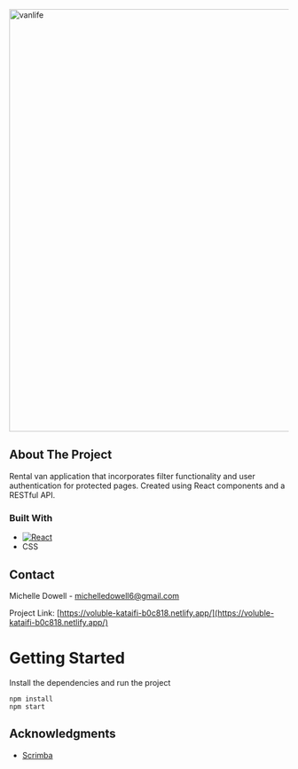 <img width="763" alt="vanlife" src="https://github.com/user-attachments/assets/0a6eca02-3987-4a16-90a2-3f25aa51f295">

<!-- ABOUT THE PROJECT -->
## About The Project

Rental van application that incorporates filter functionality and user authentication for protected pages. Created using React components and a RESTful API.


### Built With

* [![React][React.js]][React-url]
* CSS


<!-- CONTACT -->
## Contact

Michelle Dowell - michelledowell6@gmail.com

Project Link: [https://voluble-kataifi-b0c818.netlify.app/](https://voluble-kataifi-b0c818.netlify.app/)


# Getting Started
Install the dependencies and run the project
```
npm install
npm start
```

<!-- ACKNOWLEDGMENTS -->
## Acknowledgments

* [Scrimba](https://scrimba.com/allcourses)


<!-- MARKDOWN LINKS & IMAGES -->
<!-- https://www.markdownguide.org/basic-syntax/#reference-style-links -->
[React.js]: https://img.shields.io/badge/React-20232A?style=for-the-badge&logo=react&logoColor=61DAFB
[React-url]: https://reactjs.org/
